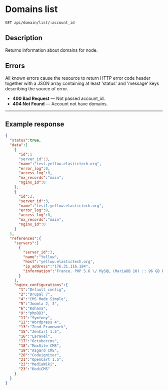 # Domains list

    GET api/domain/list/:account_id

## Description

Returns information about domains for node.

## Errors
All known errors cause the resource to return HTTP error code header together with a JSON array containing at least 'status' and 'message' keys describing the source of error.

- **400 Bad Request** — Not passed account_id. 
- **404 Not Found** — Account not have domains.

***

## Example response

```json
{
  "status":true,
  "data":[
    {
      "id":1
      "server_id":3,
      "name":"test.yellow.elastictech.org",
      "error_log":0,
      "access_log":0,
      "mx_records":"main",
      "nginx_id":0
    },
    {
      "id":2,
      "server_id":3,
      "name":"test1.yellow.elastictech.org",
      "error_log":0,
      "access_log":0,
      "mx_records":"main",
      "nginx_id":0
    }
  ],
  "references":{
    "servers":[
      {
        "server_id":3,
        "name":"Yellow",
        "host":"yellow.elastictech.org",
        "ip_address":"176.31.116.184",
        "information":"France. PHP 5.6 \/ MySQL (MariaDB 10) :: 96 GB RAM | 2x Intel Xeon E5606"
      }
    ],
    "nginx_configurations":{
      "1":"Default config",
      "2":"Drupal 7",
      "4":"CMS Made Simple",
      "5":"Joomla 2, 3",
      "6":"Kohana",
      "9":"phpBB3",
      "11":"Symfony",
      "12":"Wordpress 4",
      "13":"Zend Framework",
      "15":"ZenCart 1.5",
      "16":"Laravel",
      "17":"Octobercms",
      "18":"MaxSite CMS",
      "19":"Asgard CMS",
      "20":"Codeigniter",
      "21":"OpenCart 1.5",
      "22":"MediaWiki",
      "23":"KodiCMS"
    }
  }
}
```

